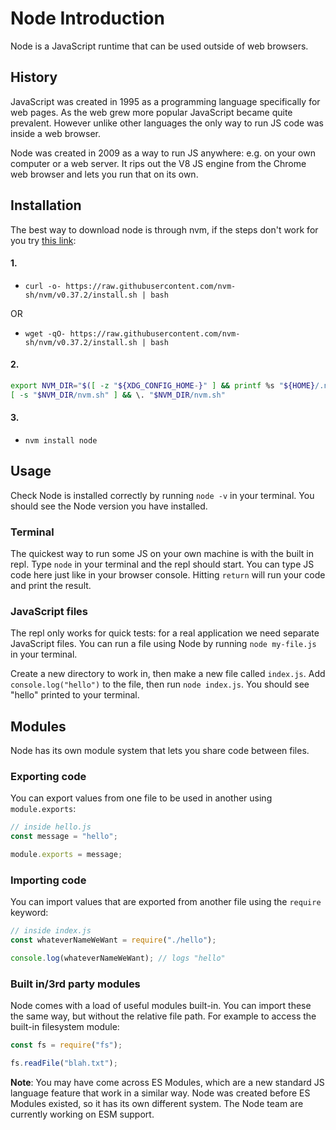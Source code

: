 # Node Introduction

Node is a JavaScript runtime that can be used outside of web browsers.

## History

JavaScript was created in 1995 as a programming language specifically for web pages. As the web grew more popular JavaScript became quite prevalent. However unlike other languages the only way to run JS code was inside a web browser.

Node was created in 2009 as a way to run JS anywhere: e.g. on your own computer or a web server. It rips out the V8 JS engine from the Chrome web browser and lets you run that on its own.

## Installation
The best way to download node is through nvm, if the steps don't work for you try [this link](https://github.com/nvm-sh/nvm#installing-and-updating):

#### 1. 
  - `curl -o- https://raw.githubusercontent.com/nvm-sh/nvm/v0.37.2/install.sh | bash`
  
  OR
  - `wget -qO- https://raw.githubusercontent.com/nvm-sh/nvm/v0.37.2/install.sh | bash`

#### 2.
```sh
export NVM_DIR="$([ -z "${XDG_CONFIG_HOME-}" ] && printf %s "${HOME}/.nvm" || printf %s "${XDG_CONFIG_HOME}/nvm")"
[ -s "$NVM_DIR/nvm.sh" ] && \. "$NVM_DIR/nvm.sh"
```

#### 3. 
  - `nvm install node`

## Usage

Check Node is installed correctly by running `node -v` in your terminal. You should see the Node version you have installed.

### Terminal

The quickest way to run some JS on your own machine is with the built in repl. Type `node` in your terminal and the repl should start. You can type JS code here just like in your browser console. Hitting `return` will run your code and print the result.

### JavaScript files

The repl only works for quick tests: for a real application we need separate JavaScript files. You can run a file using Node by running `node my-file.js` in your terminal.

Create a new directory to work in, then make a new file called `index.js`. Add `console.log("hello")` to the file, then run `node index.js`. You should see "hello" printed to your terminal.

## Modules

Node has its own module system that lets you share code between files.

### Exporting code

You can export values from one file to be used in another using `module.exports`:

```js
// inside hello.js
const message = "hello";

module.exports = message;
```

### Importing code

You can import values that are exported from another file using the `require` keyword:

```js
// inside index.js
const whateverNameWeWant = require("./hello");

console.log(whateverNameWeWant); // logs "hello"
```

### Built in/3rd party modules

Node comes with a load of useful modules built-in. You can import these the same way, but without the relative file path. For example to access the built-in filesystem module:

```js
const fs = require("fs");

fs.readFile("blah.txt");
```

**Note**: You may have come across ES Modules, which are a new standard JS language feature that work in a similar way. Node was created before ES Modules existed, so it has its own different system. The Node team are currently working on ESM support.
